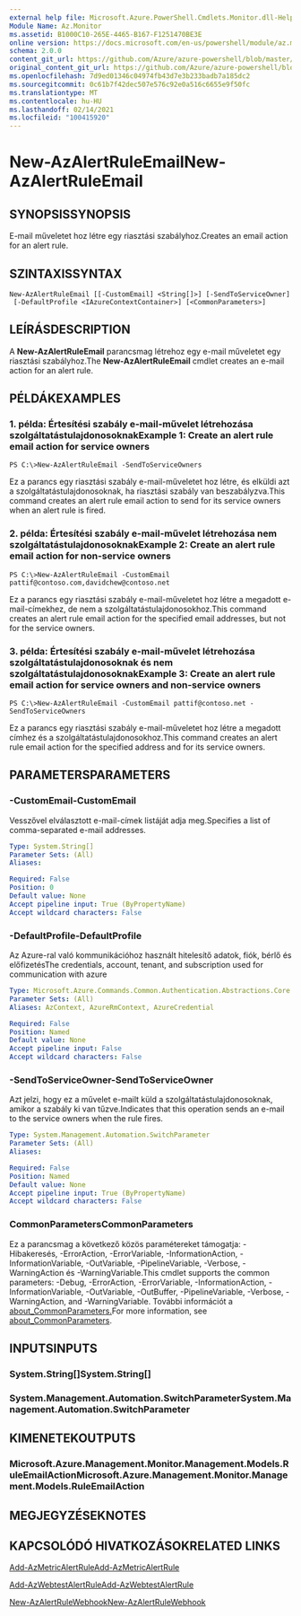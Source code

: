 ```yaml
---
external help file: Microsoft.Azure.PowerShell.Cmdlets.Monitor.dll-Help.xml
Module Name: Az.Monitor
ms.assetid: B1000C10-265E-4465-B167-F1251470BE3E
online version: https://docs.microsoft.com/en-us/powershell/module/az.monitor/new-azalertruleemail
schema: 2.0.0
content_git_url: https://github.com/Azure/azure-powershell/blob/master/src/Monitor/Monitor/help/New-AzAlertRuleEmail.md
original_content_git_url: https://github.com/Azure/azure-powershell/blob/master/src/Monitor/Monitor/help/New-AzAlertRuleEmail.md
ms.openlocfilehash: 7d9ed01346c04974fb43d7e3b233badb7a185dc2
ms.sourcegitcommit: 0c61b7f42dec507e576c92e0a516c6655e9f50fc
ms.translationtype: MT
ms.contentlocale: hu-HU
ms.lasthandoff: 02/14/2021
ms.locfileid: "100415920"
---
```

# <span data-ttu-id="36ff3-101">New-AzAlertRuleEmail</span><span class="sxs-lookup"><span data-stu-id="36ff3-101">New-AzAlertRuleEmail</span></span>

## <span data-ttu-id="36ff3-102">SYNOPSIS</span><span class="sxs-lookup"><span data-stu-id="36ff3-102">SYNOPSIS</span></span>
<span data-ttu-id="36ff3-103">E-mail műveletet hoz létre egy riasztási szabályhoz.</span><span class="sxs-lookup"><span data-stu-id="36ff3-103">Creates an email action for an alert rule.</span></span>

## <span data-ttu-id="36ff3-104">SZINTAXIS</span><span class="sxs-lookup"><span data-stu-id="36ff3-104">SYNTAX</span></span>

```
New-AzAlertRuleEmail [[-CustomEmail] <String[]>] [-SendToServiceOwner]
 [-DefaultProfile <IAzureContextContainer>] [<CommonParameters>]
```

## <span data-ttu-id="36ff3-105">LEÍRÁS</span><span class="sxs-lookup"><span data-stu-id="36ff3-105">DESCRIPTION</span></span>
<span data-ttu-id="36ff3-106">A **New-AzAlertRuleEmail** parancsmag létrehoz egy e-mail műveletet egy riasztási szabályhoz.</span><span class="sxs-lookup"><span data-stu-id="36ff3-106">The **New-AzAlertRuleEmail** cmdlet creates an e-mail action for an alert rule.</span></span>

## <span data-ttu-id="36ff3-107">PÉLDÁK</span><span class="sxs-lookup"><span data-stu-id="36ff3-107">EXAMPLES</span></span>

### <span data-ttu-id="36ff3-108">1. példa: Értesítési szabály e-mail-művelet létrehozása szolgáltatástulajdonosoknak</span><span class="sxs-lookup"><span data-stu-id="36ff3-108">Example 1: Create an alert rule email action for service owners</span></span>
```
PS C:\>New-AzAlertRuleEmail -SendToServiceOwners
```

<span data-ttu-id="36ff3-109">Ez a parancs egy riasztási szabály e-mail-műveletet hoz létre, és elküldi azt a szolgáltatástulajdonosoknak, ha riasztási szabály van beszabályzva.</span><span class="sxs-lookup"><span data-stu-id="36ff3-109">This command creates an alert rule email action to send for its service owners when an alert rule is fired.</span></span>

### <span data-ttu-id="36ff3-110">2. példa: Értesítési szabály e-mail-művelet létrehozása nem szolgáltatástulajdonosoknak</span><span class="sxs-lookup"><span data-stu-id="36ff3-110">Example 2: Create an alert rule email action for non-service owners</span></span>
```
PS C:\>New-AzAlertRuleEmail -CustomEmail pattif@contoso.com,davidchew@contoso.net
```

<span data-ttu-id="36ff3-111">Ez a parancs egy riasztási szabály e-mail-műveletet hoz létre a megadott e-mail-címekhez, de nem a szolgáltatástulajdonosokhoz.</span><span class="sxs-lookup"><span data-stu-id="36ff3-111">This command creates an alert rule email action for the specified email addresses, but not for the service owners.</span></span>

### <span data-ttu-id="36ff3-112">3. példa: Értesítési szabály e-mail-művelet létrehozása szolgáltatástulajdonosoknak és nem szolgáltatástulajdonosoknak</span><span class="sxs-lookup"><span data-stu-id="36ff3-112">Example 3: Create an alert rule email action for service owners and non-service owners</span></span>
```
PS C:\>New-AzAlertRuleEmail -CustomEmail pattif@contoso.net -SendToServiceOwners
```

<span data-ttu-id="36ff3-113">Ez a parancs egy riasztási szabály e-mail-műveletet hoz létre a megadott címhez és a szolgáltatástulajdonosokhoz.</span><span class="sxs-lookup"><span data-stu-id="36ff3-113">This command creates an alert rule email action for the specified address and for its service owners.</span></span>

## <span data-ttu-id="36ff3-114">PARAMETERS</span><span class="sxs-lookup"><span data-stu-id="36ff3-114">PARAMETERS</span></span>

### <span data-ttu-id="36ff3-115">-CustomEmail</span><span class="sxs-lookup"><span data-stu-id="36ff3-115">-CustomEmail</span></span>
<span data-ttu-id="36ff3-116">Vesszővel elválasztott e-mail-címek listáját adja meg.</span><span class="sxs-lookup"><span data-stu-id="36ff3-116">Specifies a list of comma-separated e-mail addresses.</span></span>

```yaml
Type: System.String[]
Parameter Sets: (All)
Aliases:

Required: False
Position: 0
Default value: None
Accept pipeline input: True (ByPropertyName)
Accept wildcard characters: False
```

### <span data-ttu-id="36ff3-117">-DefaultProfile</span><span class="sxs-lookup"><span data-stu-id="36ff3-117">-DefaultProfile</span></span>
<span data-ttu-id="36ff3-118">Az Azure-ral való kommunikációhoz használt hitelesítő adatok, fiók, bérlő és előfizetés</span><span class="sxs-lookup"><span data-stu-id="36ff3-118">The credentials, account, tenant, and subscription used for communication with azure</span></span>

```yaml
Type: Microsoft.Azure.Commands.Common.Authentication.Abstractions.Core.IAzureContextContainer
Parameter Sets: (All)
Aliases: AzContext, AzureRmContext, AzureCredential

Required: False
Position: Named
Default value: None
Accept pipeline input: False
Accept wildcard characters: False
```

### <span data-ttu-id="36ff3-119">-SendToServiceOwner</span><span class="sxs-lookup"><span data-stu-id="36ff3-119">-SendToServiceOwner</span></span>
<span data-ttu-id="36ff3-120">Azt jelzi, hogy ez a művelet e-mailt küld a szolgáltatástulajdonosoknak, amikor a szabály ki van tűzve.</span><span class="sxs-lookup"><span data-stu-id="36ff3-120">Indicates that this operation sends an e-mail to the service owners when the rule fires.</span></span>

```yaml
Type: System.Management.Automation.SwitchParameter
Parameter Sets: (All)
Aliases:

Required: False
Position: Named
Default value: None
Accept pipeline input: True (ByPropertyName)
Accept wildcard characters: False
```

### <span data-ttu-id="36ff3-121">CommonParameters</span><span class="sxs-lookup"><span data-stu-id="36ff3-121">CommonParameters</span></span>
<span data-ttu-id="36ff3-122">Ez a parancsmag a következő közös paramétereket támogatja: -Hibakeresés, -ErrorAction, -ErrorVariable, -InformationAction, -InformationVariable, -OutVariable, -PipelineVariable, -Verbose, -WarningAction és -WarningVariable.</span><span class="sxs-lookup"><span data-stu-id="36ff3-122">This cmdlet supports the common parameters: -Debug, -ErrorAction, -ErrorVariable, -InformationAction, -InformationVariable, -OutVariable, -OutBuffer, -PipelineVariable, -Verbose, -WarningAction, and -WarningVariable.</span></span> <span data-ttu-id="36ff3-123">További információt a [about_CommonParameters.](http://go.microsoft.com/fwlink/?LinkID=113216)</span><span class="sxs-lookup"><span data-stu-id="36ff3-123">For more information, see [about_CommonParameters](http://go.microsoft.com/fwlink/?LinkID=113216).</span></span>

## <span data-ttu-id="36ff3-124">INPUTS</span><span class="sxs-lookup"><span data-stu-id="36ff3-124">INPUTS</span></span>

### <span data-ttu-id="36ff3-125">System.String[]</span><span class="sxs-lookup"><span data-stu-id="36ff3-125">System.String[]</span></span>

### <span data-ttu-id="36ff3-126">System.Management.Automation.SwitchParameter</span><span class="sxs-lookup"><span data-stu-id="36ff3-126">System.Management.Automation.SwitchParameter</span></span>

## <span data-ttu-id="36ff3-127">KIMENETEK</span><span class="sxs-lookup"><span data-stu-id="36ff3-127">OUTPUTS</span></span>

### <span data-ttu-id="36ff3-128">Microsoft.Azure.Management.Monitor.Management.Models.RuleEmailAction</span><span class="sxs-lookup"><span data-stu-id="36ff3-128">Microsoft.Azure.Management.Monitor.Management.Models.RuleEmailAction</span></span>

## <span data-ttu-id="36ff3-129">MEGJEGYZÉSEK</span><span class="sxs-lookup"><span data-stu-id="36ff3-129">NOTES</span></span>

## <span data-ttu-id="36ff3-130">KAPCSOLÓDÓ HIVATKOZÁSOK</span><span class="sxs-lookup"><span data-stu-id="36ff3-130">RELATED LINKS</span></span>


[<span data-ttu-id="36ff3-131">Add-AzMetricAlertRule</span><span class="sxs-lookup"><span data-stu-id="36ff3-131">Add-AzMetricAlertRule</span></span>](./Add-AzMetricAlertRule.md)

[<span data-ttu-id="36ff3-132">Add-AzWebtestAlertRule</span><span class="sxs-lookup"><span data-stu-id="36ff3-132">Add-AzWebtestAlertRule</span></span>](./Add-AzWebtestAlertRule.md)

[<span data-ttu-id="36ff3-133">New-AzAlertRuleWebhook</span><span class="sxs-lookup"><span data-stu-id="36ff3-133">New-AzAlertRuleWebhook</span></span>](./New-AzAlertRuleWebhook.md)


